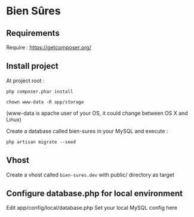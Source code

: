 Bien Sûres
===

## Requirements

Require : https://getcomposer.org/


## Install project

At project root :

`php composer.phar install`

`chown www-data -R app/storage`

(www-data is apache user of your OS, it could change between OS X and Linux)

Create a database called bien-sures in your MySQL and execute :

`php artisan migrate --seed`

## Vhost

Create a vhost called `bien-sures.dev` with public/ directory as target

## Configure database.php for local environment

Edit app/config/local/database.php
Set your local MySQL config here